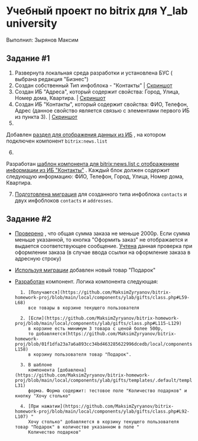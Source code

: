 # Учебный проект по bitrix для Y_lab university

Выполнил: Зырянов Максим

## Задание #1

1. Развернута локальная среда разработки и установлена БУС ( выбрана редакция "Бизнес")
2. Создан собственный Тип инфоблока - "Контакты"
   | [Скриншот](https://github.com/MaksimKuwsz/screenshots/blob/main/homework-2/type-contacts.jpg)
3. Создан ИБ "Адреса", который содержит свойства: Город, Улица, Номер дома, Квартира.
   | [Скриншот](https://github.com/MaksimKuwsz/screenshots/blob/main/homework-2/ib-addresses.jpg)
4. Создан ИБ "Контакты", который содержит свойства: ФИО, Телефон, Адрес (данное свойство является связью с элементами
   первого ИБ из пункта 3).
   | [Скриншот](https://github.com/MaksimKuwsz/screenshots/blob/main/homework-2/ib-contacts.jpg)
5.
Добавлен [раздел для отображения данных из ИБ](https://github.com/MaksimKuwsz/bitrix-homework-proj/blob/main/lesson%202/index.php)
, на котором подключен компонент `bitrix:news.list`

6.
Разработан [шаблон компонента для bitrix:news.list с отображением информации из ИБ "Контакты"](https://github.com/MaksimKuwsz/bitrix-homework-proj/blob/main/local/templates/.default/components/bitrix/news.list/welcome/template.php)
. Каждый блок должен содержит следующую информацию: ФИО, Телефон, Город, Улица, Номер дома, Квартира.

7. [Подготовлена миграция](https://github.com/MaksimKuwsz/bitrix-homework-proj/blob/main/local/php_interface/migrations/Version20220603053407.php)
   для созданного типа инфоблока `contacts` и двух инфоблоков `contacts` и `addresses`.

## Задание #2

- [Проверено](https://github.com/MaksimKuwsz/bitrix-homework-proj/blob/main/local/templates/.default/components/bitrix/sale.basket.basket/custom_basket/mutator.php#L347)
  , что общая сумма заказа не меньше 2000р. Если сумма меньше указанной, то кнопка "Оформить заказ" не отображается и
  выдается соответствующее сообщение.
  [Учтена](https://github.com/MaksimKuwsz/bitrix-homework-proj/blob/main/local/templates/.default/components/bitrix/sale.order.ajax/custom_order/template.php#L256)
  данная проверка при оформлении заказа (в случае ввода ссылки на оформление заказа в адресную строку)
    

- [Используя миграции](https://github.com/MaksimKuwsz/bitrix-homework-proj/blob/main/local/php_interface/migrations/AddGift20220610110919.php) 
  добавлен новый товар "Подарок"
    

- [Разработан](https://github.com/MaksimKuwsz/bitrix-homework-proj/tree/main/local/components/ylab/gifts) компонент.
      Логика компонента следующая:

        1. [Получаются](https://github.com/MaksimZyryanov/bitrix-homework-proj/blob/main/local/components/ylab/gifts/class.php#L59-L68)
           все товары в корзине текущего пользователя

        2. [Если](https://github.com/MaksimZyryanov/bitrix-homework-proj/blob/main/local/components/ylab/gifts/class.php#L115-L129)
           в корзине есть минимум 3 товара с ценой более 500р,
           то добавляется(https://github.com/MaksimZyryanov/bitrix-homework-proj/blob/01f1dfa23a7a6a893cc34bd463285622996dcedb/local/components/ylab/gifts/class.php#L142-L158)
           в корзину пользователя товар "Подарок".

        3. В шаблоне
           компонента [добавлена](https://github.com/MaksimZyryanov/bitrix-homework-proj/blob/main/local/components/ylab/gifts/templates/.default/template.php#L21-L31)
           форма. Форма содержит: тестовое поле "Количество подарков" и кнопку "Хочу столько"

        4. [При нажатии](https://github.com/MaksimZyryanov/bitrix-homework-proj/blob/main/local/components/ylab/gifts/class.php#L92-L107) "
           Хочу столько" добавляется в корзину текущего пользователя товар "Подарок" в количестве указанном в поле "
           Количество подарков"